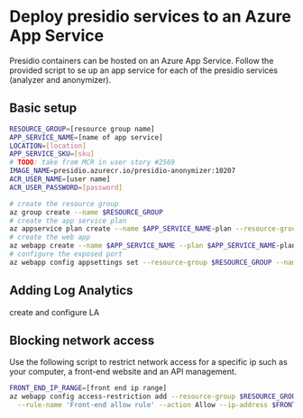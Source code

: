 # Deploy presidio services to an Azure App Service

Presidio containers can be hosted on an Azure App Service.
Follow the provided script to se up an app service for each of the presidio services (analyzer and anonymizer).

## Basic setup

``` bash
RESOURCE_GROUP=[resource group name]
APP_SERVICE_NAME=[name of app service]
LOCATION=[location]
APP_SERVICE_SKU=[sku]
# TODO: take from MCR in user story #2569
IMAGE_NAME=presidio.azurecr.io/presidio-anonymizer:10207
ACR_USER_NAME=[user name]
ACR_USER_PASSWORD=[password]

# create the resource group
az group create --name $RESOURCE_GROUP
# create the app service plan
az appservice plan create --name $APP_SERVICE_NAME-plan --resource-group $RESOURCE_GROUP --is-linux --location $LOCATION --sku $APP_SERVICE_SKU
# create the web app
az webapp create --name $APP_SERVICE_NAME --plan $APP_SERVICE_NAME-plan --resource-group $RESOURCE_GROUP -i $IMAGE_NAME -s $ACR_USER_NAME -w $ACR_USER_PASSWORD
# configure the exposed port
az webapp config appsettings set --resource-group $RESOURCE_GROUP --name $APP_SERVICE_NAME --settings WEBSITES_PORT=3000
```

## Adding Log Analytics

create and configure LA

## Blocking network access

Use the following script to restrict network access for a specific ip such as your computer, a front-end website and an API management.

``` bash
FRONT_END_IP_RANGE=[front end ip range]
az webapp config access-restriction add --resource-group $RESOURCE_GROUP --name $APP_SERVICE_NAME \
  --rule-name 'Front-end allow rule' --action Allow --ip-address $FRONT_END_IP_RANGE --priority 100

```
